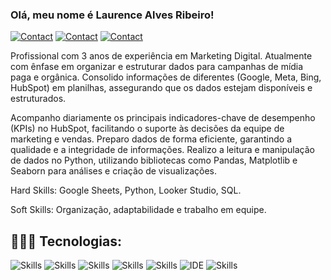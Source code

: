 ### Olá, meu nome é Laurence Alves Ribeiro!

[![Contact](https://img.shields.io/badge/Portfolio-255E63?style=for-the-badge&logo=About.me&logoColor=white)](https://sites.google.com/view/laurencealvesribeiro)
[![Contact](https://img.shields.io/badge/LinkedIn-0077B5?style=for-the-badge&logo=linkedin&logoColor=white)](https://www.linkedin.com/in/laurenceribeiro/)
[![Contact](https://img.shields.io/badge/WhatsApp-25D366?style=for-the-badge&logo=whatsapp&logoColor=white)](https://api.whatsapp.com/send?phone=5549999447791)

Profissional com 3 anos de experiência em Marketing Digital. Atualmente com ênfase em organizar e estruturar dados para campanhas de mídia paga e orgânica. Consolido informações de diferentes (Google, Meta, Bing, HubSpot) em planilhas, assegurando que os dados estejam disponíveis e estruturados.

Acompanho diariamente os principais indicadores-chave de desempenho (KPIs) no HubSpot, facilitando o suporte às decisões da equipe de marketing e vendas. Preparo dados de forma eficiente, garantindo a qualidade e a integridade de informações. Realizo a leitura e manipulação de dados no Python, utilizando bibliotecas como Pandas, Matplotlib e Seaborn para análises e criação de visualizações. 

Hard Skills: Google Sheets, Python, Looker Studio, SQL.

Soft Skills: Organização, adaptabilidade e trabalho em equipe.

## 👨🏻‍💻 Tecnologias:

![Skills](https://img.shields.io/badge/Python-3776AB?style=for-the-badge&logo=python&logoColor=white)
![Skills](https://img.shields.io/badge/Looker-4285F4.svg?style=for-the-badge&logo=Looker&logoColor=white)
![Skills](https://img.shields.io/badge/pandas-150458.svg?style=for-the-badge&logo=pandas&logoColor=white)
![Skills](https://img.shields.io/badge/NumPy-013243.svg?style=for-the-badge&logo=NumPy&logoColor=white)
![Skills](https://img.shields.io/badge/PostgreSQL-316192?style=for-the-badge&logo=postgresql&logoColor=white)
![IDE](https://img.shields.io/badge/Visual_Studio_Code-0078D4?style=for-the-badge&logo=visual%20studio%20code&logoColor=white)
![Skills](https://img.shields.io/badge/Microsoft_Excel-217346?style=for-the-badge&logo=microsoft-excel&logoColor=white)
